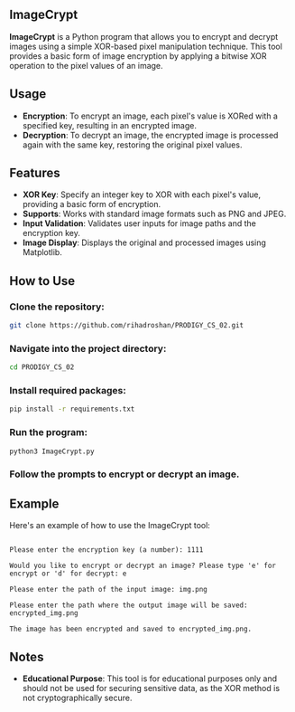 ## ImageCrypt

**ImageCrypt** is a Python program that allows you to encrypt and decrypt images using a simple XOR-based pixel manipulation technique. This tool provides a basic form of image encryption by applying a bitwise XOR operation to the pixel values of an image.

## Usage

- **Encryption**: To encrypt an image, each pixel's value is XORed with a specified key, resulting in an encrypted image.
- **Decryption**: To decrypt an image, the encrypted image is processed again with the same key, restoring the original pixel values.

## Features

- **XOR Key**: Specify an integer key to XOR with each pixel's value, providing a basic form of encryption.
- **Supports**: Works with standard image formats such as PNG and JPEG.
- **Input Validation**: Validates user inputs for image paths and the encryption key.
- **Image Display**: Displays the original and processed images using Matplotlib.

## How to Use

### Clone the repository:

```bash
git clone https://github.com/rihadroshan/PRODIGY_CS_02.git
```

### Navigate into the project directory:

```bash
cd PRODIGY_CS_02
```

### Install required packages:

```bash
pip install -r requirements.txt
```

### Run the program:

```bash
python3 ImageCrypt.py
```

### Follow the prompts to encrypt or decrypt an image.

## Example

Here's an example of how to use the ImageCrypt tool:

```plaintext

Please enter the encryption key (a number): 1111

Would you like to encrypt or decrypt an image? Please type 'e' for encrypt or 'd' for decrypt: e

Please enter the path of the input image: img.png

Please enter the path where the output image will be saved: encrypted_img.png

The image has been encrypted and saved to encrypted_img.png.
```

## Notes

- **Educational Purpose**: This tool is for educational purposes only and should not be used for securing sensitive data, as the XOR method is not cryptographically secure.
